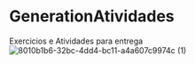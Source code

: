 # GenerationAtividades
Exercicios e Atividades para entrega
![8010b1b6-32bc-4dd4-bc11-a4a607c9974c (1)](https://user-images.githubusercontent.com/34173963/131929171-c7a9a7f9-0b85-468c-b478-e8b9fea365dc.png)
